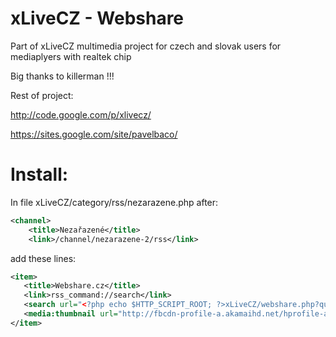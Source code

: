 xLiveCZ - Webshare
==============

Part of xLiveCZ multimedia project for czech and slovak users for mediaplyers with realtek chip

Big thanks to killerman !!!

Rest of project:

http://code.google.com/p/xlivecz/

https://sites.google.com/site/pavelbaco/

Install:
==============


In file xLiveCZ/category/rss/nezarazene.php after:

```xml
<channel>
	<title>Nezařazené</title>
	<link>/channel/nezarazene-2/rss</link>
```

add these lines:

```xml
<item>
   <title>Webshare.cz</title>
   <link>rss_command://search</link>
   <search url="<?php echo $HTTP_SCRIPT_ROOT; ?>xLiveCZ/webshare.php?query=0,%s,find," />
   <media:thumbnail url="http://fbcdn-profile-a.akamaihd.net/hprofile-ak-ash2/s160x160/399064_402078543214882_2126773752_a.png"/>
</item>
```
